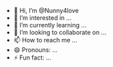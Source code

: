 - 👋 Hi, I’m @Nunny4love
- 👀 I’m interested in ...
- 🌱 I’m currently learning ...
- 💞️ I’m looking to collaborate on ...
- 📫 How to reach me ...
- 😄 Pronouns: ...
- ⚡ Fun fact: ...

<!---
Nunny4love/Nunny4love is a ✨ special ✨ repository because its `README.md` (this file) appears on your GitHub profile.
You can click the Preview link to take a look at your changes.
--->
